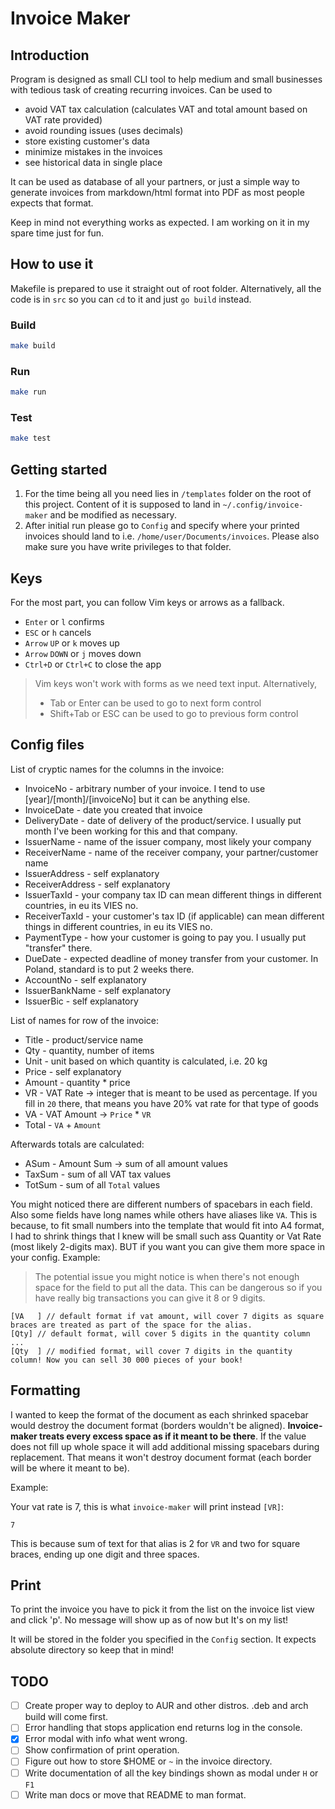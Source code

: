 # Invoice Maker

## Introduction 

Program is designed as small CLI tool to help medium and small businesses with tedious task of creating recurring invoices. Can be used to 

- avoid VAT tax calculation (calculates VAT and total amount based on VAT rate provided)
- avoid rounding issues (uses decimals)
- store existing customer's data 
- minimize mistakes in the invoices
- see historical data in single place

It can be used as database of all your partners, or just a simple way to generate invoices from markdown/html format into PDF as most people expects that format.

Keep in mind not everything works as expected. I am working on it in my spare time just for fun.

## How to use it

Makefile is prepared to use it straight out of root folder. Alternatively, all the code is in `src` so you can `cd` to it and just `go build` instead. 


### Build
```sh
make build
```


### Run
```sh
make run
```

### Test

```sh
make test
```

## Getting started

1. For the time being all you need lies in `/templates` folder on the root of this project. Content of it is supposed to land in `~/.config/invoice-maker` and be modified as necessary.
1. After initial run please go to `Config` and specify where your printed invoices should land to i.e. `/home/user/Documents/invoices`. Please also make sure you have write privileges to that folder.

## Keys

For the most part, you can follow Vim keys or arrows as a fallback. 

- `Enter` or `l` confirms
- `ESC` or `h` cancels
- `Arrow` `UP` or `k` moves up
- `Arrow` `DOWN` or `j` moves down
- `Ctrl+D` or `Ctrl+C` to close the app

> Vim keys won't work with forms as we need text input. Alternatively, 
> * Tab or Enter can be used to go to next form control
> * Shift+Tab or ESC can be used to go to previous form control

## Config files


List of cryptic names for the columns in the invoice:

* InvoiceNo		- arbitrary number of your invoice. I tend to use [year]/[month]/[invoiceNo] but it can be anything else.
* InvoiceDate		- date you created that invoice
* DeliveryDate		- date of delivery of the product/service. I usually put month I've been working for this and that company.
* IssuerName		- name of the issuer company, most likely your company
* ReceiverName		- name of the receiver company, your partner/customer name
* IssuerAddress		- self explanatory
* ReceiverAddress	- self explanatory
* IssuerTaxId		- your company tax ID can mean different things in different countries, in eu its VIES no.
* ReceiverTaxId		- your customer's tax ID (if applicable) can mean different things in different countries, in eu its VIES no.
* PaymentType		- how your customer is going to pay you. I usually put "transfer" there.
* DueDate		- expected deadline of money transfer from your customer. In Poland, standard is to put 2 weeks there.
* AccountNo		- self explanatory
* IssuerBankName	- self explanatory
* IssuerBic		- self explanatory

List of names for row of the invoice:

 * Title - product/service name
 * Qty - quantity, number of items
 * Unit - unit based on which quantity is calculated, i.e. 20 kg
 * Price - self explanatory
 * Amount - quantity * price
 * VR - VAT Rate -> integer that is meant to be used as percentage. If you fill in `20` there, that means you have 20% vat rate for that type of goods
 * VA - VAT Amount -> `Price` * `VR`
 * Total - `VA` + `Amount`

Afterwards totals are calculated:
 * ASum - Amount Sum -> sum of all amount values
 * TaxSum - sum of all VAT tax values
 * TotSum - sum of all `Total` values

 You might noticed there are different numbers of spacebars in each field. Also some fields have long names while others have aliases like `VA`. This is because, to fit small numbers into the template that would fit into A4 format, I had to shrink things that I knew will be small such ass Quantity or Vat Rate (most likely 2-digits max). BUT if you want you can give them more space in your config. Example:

> The potential issue you might notice is when there's not enough space for the field to put all the data. This can be dangerous so if you have really big transactions you can give it 8 or 9 digits.

```
[VA   ] // default format if vat amount, will cover 7 digits as square braces are treated as part of the space for the alias.
[Qty] // default format, will cover 5 digits in the quantity column
...
[Qty  ] // modified format, will cover 7 digits in the quantity column! Now you can sell 30 000 pieces of your book!
```

## Formatting

I wanted to keep the format of the document as each shrinked spacebar would destroy the document format (borders wouldn't be aligned). **Invoice-maker treats every excess space as if it meant to be there**. If the value does not fill up whole space it will add additional missing spacebars during replacement. That means it won't destroy document format (each border will be where it meant to be).

Example:

Your vat rate is 7, this is what `invoice-maker` will print instead `[VR]`:

`7  `

This is because sum of text for that alias is 2 for `VR` and two for square braces, ending up one digit and three spaces.

## Print

To print the invoice you have to pick it from the list on the invoice list view and click 'p'. No message will show up as of now but It's on my list!

It will be stored in the folder you specified in the `Config` section. It expects absolute directory so keep that in mind!

## TODO

- [ ] Create proper way to deploy to AUR and other distros. .deb and arch build will come first.
- [ ] Error handling that stops application end returns log in the console.
- [x] Error modal with info what went wrong.
- [ ] Show confirmation of print operation.
- [ ] Figure out how to store $HOME or `~` in the invoice directory. 
- [ ] Write documentation of all the key bindings shown as modal under `H` or `F1`
- [ ] Write man docs or move that README to man format.
